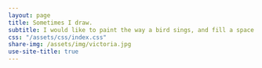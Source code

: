```yaml
---
layout: page
title: Sometimes I draw. 
subtitle: I would like to paint the way a bird sings, and fill a space in a beautiful way.
css: "/assets/css/index.css"
share-img: /assets/img/victoria.jpg
use-site-title: true
---
```

<script src="https://static.elfsight.com/platform/platform.js" data-use-service-core defer></script>
<div class="elfsight-app-0cca0446-147e-49ce-94da-272276274e9c"></div>
